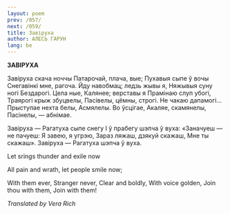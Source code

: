```yaml
---
layout: poem
prev: /057/
next: /059/
title: Завіруха
author: АЛЕСЬ ГАРУН
lang: be
---
```



 
**ЗАВІРУХА**

Завіруха скача ноччы Патарочай, плача, вые; Пухавыя сыпе ў вочы Снегавінкі мне, рагоча. Йду навобмац; ледзь жывы я, Няжывыя суну ногі Бездарогі. Цела ные, Калянее; верставы я Прамінаю слуп убогі, Траярогі крыж збуцвелы, Пасівелы, цёмны, строгі. He чакаю дапамогі... Прыступае нехта белы, Асмялелы. Во ўсцігае, Акаляе, скамянелы, Пасінелы, — абнімае.

Завіруха — Рагатуха сыпе снегу I ў прабегу шэпча ў вуха: «Заначуеш — не пачуеш: Я завею, я угрэю, Зараз ляжаш, дзякуй скажаш, Мне ты скажаш». Завіруха — Рагатуха шэпча ў вуха.

Let srings thunder and exile now

All pain and wrath, let people smile now;

With them ever, Stranger never, Clear and boldly, With voice golden, Join thou with them, Join with them!

_Translated by Vera Rich_
